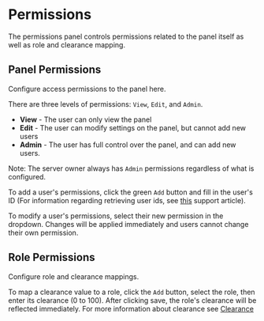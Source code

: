 # Permissions

The permissions panel controls permissions related to the panel itself as well as role and clearance mapping.

## Panel Permissions
Configure access permissions to the panel here.

There are three levels of permissions: `View`, `Edit`, and `Admin`.
* **View** - The user can only view the panel
* **Edit** - The user can modify settings on the panel, but cannot add new users
* **Admin** - The user has full control over the panel, and can add new users.

Note: The server owner always has `Admin` permissions regardless of what is configured.

To add a user's permissions, click the green `Add` button and fill in the user's ID (For information regarding retrieving user ids, see [this](https://support.discordapp.com/hc/en-us/articles/206346498-Where-can-I-find-my-User-Server-Message-ID-) support article).

To modify a user's permissions, select their new permission in the dropdown. Changes will be applied immediately and users cannot change their own permission.

## Role Permissions
Configure role and clearance mappings.

To map a clearance value to a role, click the `Add` button, select the role, then enter its clearance (0 to 100). After clicking save, the role's clearance will be reflected immediately. For more information about clearance see [Clearance](../clearance.md)